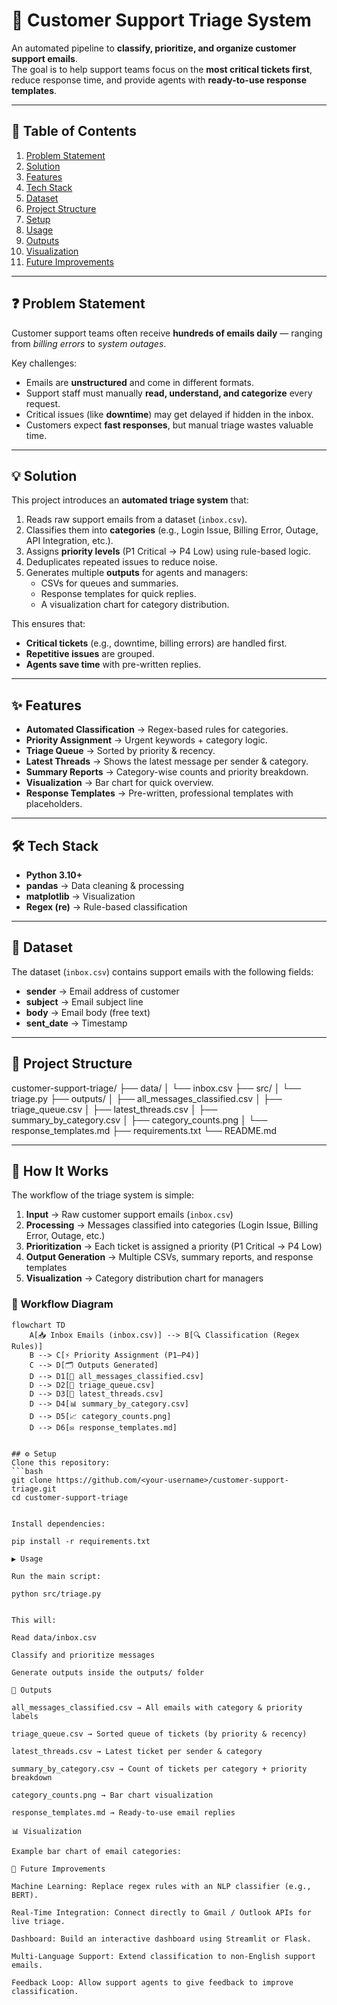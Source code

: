 # 📧 Customer Support Triage System

An automated pipeline to **classify, prioritize, and organize customer support emails**.  
The goal is to help support teams focus on the **most critical tickets first**, reduce response time, and provide agents with **ready-to-use response templates**.

---

## 📑 Table of Contents
1. [Problem Statement](#-problem-statement)  
2. [Solution](#-solution)  
3. [Features](#-features)  
4. [Tech Stack](#-tech-stack)  
5. [Dataset](#-dataset)  
6. [Project Structure](#-project-structure)  
7. [Setup](#-setup)  
8. [Usage](#-usage)  
9. [Outputs](#-outputs)  
10. [Visualization](#-visualization)  
11. [Future Improvements](#-future-improvements)  


---

## ❓ Problem Statement
Customer support teams often receive **hundreds of emails daily** — ranging from *billing errors* to *system outages*.  

Key challenges:
- Emails are **unstructured** and come in different formats.  
- Support staff must manually **read, understand, and categorize** every request.  
- Critical issues (like **downtime**) may get delayed if hidden in the inbox.  
- Customers expect **fast responses**, but manual triage wastes valuable time.  

---

## 💡 Solution
This project introduces an **automated triage system** that:
1. Reads raw support emails from a dataset (`inbox.csv`).  
2. Classifies them into **categories** (e.g., Login Issue, Billing Error, Outage, API Integration, etc.).  
3. Assigns **priority levels** (P1 Critical → P4 Low) using rule-based logic.  
4. Deduplicates repeated issues to reduce noise.  
5. Generates multiple **outputs** for agents and managers:  
   - CSVs for queues and summaries.  
   - Response templates for quick replies.  
   - A visualization chart for category distribution.  

This ensures that:
- **Critical tickets** (e.g., downtime, billing errors) are handled first.  
- **Repetitive issues** are grouped.  
- **Agents save time** with pre-written replies.  

---

## ✨ Features
- **Automated Classification** → Regex-based rules for categories.  
- **Priority Assignment** → Urgent keywords + category logic.  
- **Triage Queue** → Sorted by priority & recency.  
- **Latest Threads** → Shows the latest message per sender & category.  
- **Summary Reports** → Category-wise counts and priority breakdown.  
- **Visualization** → Bar chart for quick overview.  
- **Response Templates** → Pre-written, professional templates with placeholders.  

---

## 🛠 Tech Stack
- **Python 3.10+**  
- **pandas** → Data cleaning & processing  
- **matplotlib** → Visualization  
- **Regex (re)** → Rule-based classification  

---

## 📂 Dataset
The dataset (`inbox.csv`) contains support emails with the following fields:
- **sender** → Email address of customer  
- **subject** → Email subject line  
- **body** → Email body (free text)  
- **sent_date** → Timestamp  

---

## 📁 Project Structure
customer-support-triage/
├── data/
│   └── inbox.csv
├── src/
│   └── triage.py
├── outputs/
│   ├── all_messages_classified.csv
│   ├── triage_queue.csv
│   ├── latest_threads.csv
│   ├── summary_by_category.csv
│   ├── category_counts.png
│   └── response_templates.md
├── requirements.txt
└── README.md


---

## 🔄 How It Works

The workflow of the triage system is simple:

1. **Input** → Raw customer support emails (`inbox.csv`)
2. **Processing** → Messages classified into categories (Login Issue, Billing Error, Outage, etc.)
3. **Prioritization** → Each ticket is assigned a priority (P1 Critical → P4 Low)
4. **Output Generation** → Multiple CSVs, summary reports, and response templates
5. **Visualization** → Category distribution chart for managers

### 📌 Workflow Diagram

```mermaid
flowchart TD
    A[📥 Inbox Emails (inbox.csv)] --> B[🔍 Classification (Regex Rules)]
    B --> C[⚡ Priority Assignment (P1–P4)]
    C --> D[🗂️ Outputs Generated]
    D --> D1[📑 all_messages_classified.csv]
    D --> D2[📌 triage_queue.csv]
    D --> D3[📝 latest_threads.csv]
    D --> D4[📊 summary_by_category.csv]
    D --> D5[📈 category_counts.png]
    D --> D6[✉️ response_templates.md]


## ⚙️ Setup
Clone this repository:
```bash
git clone https://github.com/<your-username>/customer-support-triage.git
cd customer-support-triage


Install dependencies:

pip install -r requirements.txt

▶️ Usage

Run the main script:

python src/triage.py


This will:

Read data/inbox.csv

Classify and prioritize messages

Generate outputs inside the outputs/ folder

📂 Outputs

all_messages_classified.csv → All emails with category & priority labels

triage_queue.csv → Sorted queue of tickets (by priority & recency)

latest_threads.csv → Latest ticket per sender & category

summary_by_category.csv → Count of tickets per category + priority breakdown

category_counts.png → Bar chart visualization

response_templates.md → Ready-to-use email replies

📊 Visualization

Example bar chart of email categories:

🚀 Future Improvements

Machine Learning: Replace regex rules with an NLP classifier (e.g., BERT).

Real-Time Integration: Connect directly to Gmail / Outlook APIs for live triage.

Dashboard: Build an interactive dashboard using Streamlit or Flask.

Multi-Language Support: Extend classification to non-English support emails.

Feedback Loop: Allow support agents to give feedback to improve classification.
